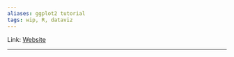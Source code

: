```yaml
---
aliases: ggplot2 tutorial
tags: wip, R, dataviz
---
```

Link: [Website](https://cedricscherer.netlify.app/2019/08/05/a-ggplot2-tutorial-for-beautiful-plotting-in-r/)

---


